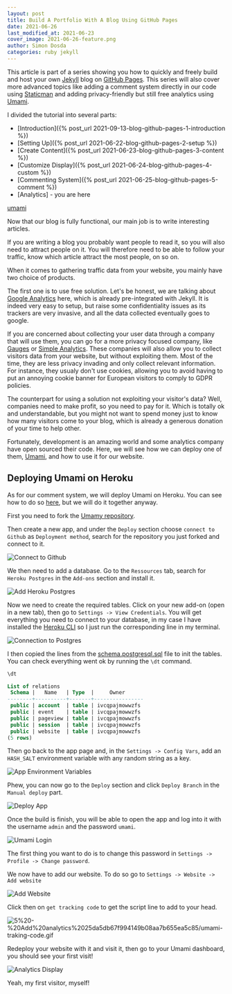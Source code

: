 ```yaml
---
layout: post
title: Build A Portfolio With A Blog Using GitHub Pages
date: 2021-06-26
last_modified_at: 2021-06-23
cover_image: 2021-06-26-feature.png
author: Simon Dosda
categories: ruby jekyll
---
```


This article is part of a series showing you how to quickly and freely build and host your own [Jekyll](https://jekyllrb.com/) blog on [GitHub Pages](https://pages.github.com/). This series will also cover more advanced topics like adding a comment system directly in our code using [Staticman](https://staticman.net/) and adding privacy-friendly but still free analytics using [Umami](https://umami.is/).

I divided the tutorial into several parts:

- [Introduction]({% post_url 2021-09-13-blog-github-pages-1-introduction %})
- [Setting Up]({% post_url 2021-06-22-blog-github-pages-2-setup %})
- [Create Content]({% post_url 2021-06-23-blog-github-pages-3-content %})
- [Customize Display]({% post_url 2021-06-24-blog-github-pages-4-custom %})
- [Commenting System]({% post_url 2021-06-25-blog-github-pages-5-comment %})
- [Analytics] - you are here

[umami](https://umami.is/)

Now that our blog is fully functional, our main job is to write interesting articles. 

If you are writing a blog you probably want people to read it, so you will also need to attract people on it.
You will therefore need to be able to follow your traffic, know which article attract the most people, on so on.

When it comes to gathering traffic data from your website, you mainly have two choice of products.

The first one is to use free solution. 
Let's be honest, we are talking about [Google Analytics](https://analytics.google.com/analytics/web/) here, which is already pre-integrated with Jekyll.
It is indeed very easy to setup, but raise some confidentiality issues as its trackers are very invasive, and all the data collected eventually goes to google.

If you are concerned about collecting your user data through a company that will use them, you can go for a more privacy focused company, like [Gauges](https://get.gaug.es/) or [Simple Analytics](https://simpleanalytics.com/). 
These companies will also allow you to collect visitors data from your website, but without exploiting them. 
Most of the time, they are less privacy invading and only collect relevant information. 
For instance, they usualy don't use cookies, allowing you to avoid having to put an annoying cookie banner for European visitors to comply to GDPR policies.

The counterpart for using a solution not exploiting your visitor's data? 
Well, companies need to make profit, so you need to pay for it. 
Which is totally ok and understandable, but you might not want to spend money just to know how many visitors come to your blog, which is already a generous donation of your time to help other.

Fortunately, development is an amazing world and some analytics company have open sourced their code. 
Here, we will see how we can deploy one of them, [Umami](https://umami.is/), and how to use it for our website.  

## Deploying Umami on Heroku

As for our comment system, we will deploy Umami on Heroku. You can see how to do so [here](https://umami.is/docs/running-on-heroku), but we will do it together anyway.

First you need to fork the [Umamy repository](https://github.com/mikecao/umami).

Then create a new app, and under the `Deploy` section choose `connect to Github` as `Deployment method`, search for the repository you just forked and connect to it.

![Connect to Github](/assets/images/2021-06-26-connect-github.png)

We then need to add a database. Go to the `Ressources` tab, search for `Heroku Postgres` in the `Add-ons` section and install it.

![Add Heroku Postgres](/assets/images/2021-06-26-heroku-postgres.png)

Now we need to create the required tables. Click on your new add-on (open in a new tab), then go to `Settings -> View Credentials`. 
You will get everything you need to connect to your database, in my case I have installed the [Heroku CLI](https://devcenter.heroku.com/articles/heroku-cli) so I just run the corresponding line in my terminal. 

![Connection to Postgres](/assets/images/2021-06-26-postgres-connection.png)

I then copied the lines from the [schema.postgresql.sql](https://github.com/SimonDosda/umami/blob/master/sql/schema.postgresql.sql) file to init the tables. 
You can check everything went ok by running the `\dt` command.

```sql
\dt

List of relations
 Schema |   Name   | Type  |     Owner      
--------+----------+-------+----------------
 public | account  | table | ivcqpajmowwzfs
 public | event    | table | ivcqpajmowwzfs
 public | pageview | table | ivcqpajmowwzfs
 public | session  | table | ivcqpajmowwzfs
 public | website  | table | ivcqpajmowwzfs
(5 rows)
```

Then go back to the app page and, in the `Settings -> Config Vars`, add an `HASH_SALT` environment variable with any random string as a key. 

![App Environment Variables](/assets/images/2021-06-26-congig-vars.png)

Phew, you can now go to the `Deploy` section and click `Deploy Branch` in the `Manual deploy` part.

![Deploy App](/assets/images/2021-06-26-deploy.png)

Once the build is finish, you will be able to open the app and log into it with the username `admin` and the password `umami`.

![Umami Login](/assets/images/2021-06-26-umami-login.png)

The first thing you want to do is to change this password in `Settings -> Profile -> Change password`.

We now have to add our website. To do so go to `Settings -> Website -> Add website`

![Add Website](/assets/images/2021-06-26-add-website.png)

Click then on `get tracking code`  to get the script line to add to your head.

![5%20-%20Add%20analytics%2025da5db67f994149b08aa7b655ea5c85/umami-traking-code.gif](/assets/images/2021-06-26-umami-traking-code.gif)

Redeploy your website with it and visit it, then go to your Umami dashboard, you should see your first visit! 

![Analytics Display](/assets/images/2021-06-26-analytics.png)

Yeah, my first visitor, myself!